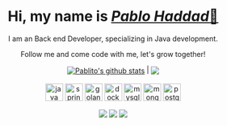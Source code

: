 <div>
  
  <h1 align="center">
   Hi, my name is 
    <a href="https://www.linkedin.com/in/pablo-haddad-b038121ba/"><i>Pablo Haddad</i>🫡</a>
  </h1>

   <p align="center">
   I am an Back end Developer, specializing in Java development.
  </p>
  
  <p align="center">
    Follow me and come code with me, let's grow together!
  </p>
  
</div>

<div align="center">
  <a href="github.com/pablitohaddad">
    <a href="https://github.com/pablitohaddad/github-readme-stas"><img align="center" src="https://github-readme-stats.vercel.app/api?username=pablitohaddad&show_icons=true&include_all_commits=true&theme=highcontrast&hide_border=true" alt="Pablito's github stats" /></a> | <a href="https://github.com/pablitohaddad/github-readme-stats"><img align="center" src="https://github-readme-stats.vercel.app/api/top-langs/?username=pablitohaddad&theme=highcontrast&hide_border=true&hide=jupyter%20notebook,html" /></a>
  </a>
</div>

<div align="center" valign="top"><br>
  <img align="center" alt="java" height="35" width="35" src="https://cdn.jsdelivr.net/gh/devicons/devicon/icons/java/java-original-wordmark.svg"">

<img align="center" alt="springboot" height="35" width="35" src="https://cdn.jsdelivr.net/gh/devicons/devicon@latest/icons/spring/spring-original.svg">

<img align="center" alt="golang" height="35" width="35" src="https://cdn.jsdelivr.net/gh/devicons/devicon@latest/icons/go/go-original.svg">

<img align="center" alt="docker" height="35" width="35" src="https://cdn.jsdelivr.net/gh/devicons/devicon@latest/icons/docker/docker-plain-wordmark.svg">

<img align="center" alt="mysql" height="35" width="35" src="https://cdn.jsdelivr.net/gh/devicons/devicon/icons/mysql/mysql-original.svg">

<img align="center" alt="mongodb" height="35" width="35" src="https://cdn.jsdelivr.net/gh/devicons/devicon@latest/icons/mongodb/mongodb-plain-wordmark.svg">

<img align="center" alt="postgre" height="35" width="35" src="https://cdn.jsdelivr.net/gh/devicons/devicon@latest/icons/postgresql/postgresql-original.svg">
  
  
</div><br>

<div align="center">  
  <a href="https://www.instagram.com/pablitohaddad/" target="_blank"><img src="https://img.shields.io/badge/-Instagram-%23E4405F?style=for-the-badge&logo=instagram&logoColor=white" target="_blank"></a>
  <a href="https://www.linkedin.com/in/pablo-haddad-b038121ba/" target="_blank"><img src="https://img.shields.io/badge/-LinkedIn-%230077B5?style=for-the-badge&logo=linkedin&logoColor=white" target="_blank"></a> 
  <a href="pablitohaddad@gmail.com"><img src="https://img.shields.io/badge/-Gmail-%23333?style=for-the-badge&logo=gmail&logoColor=white" target="_blank"></a>
    
</div>


<div>

